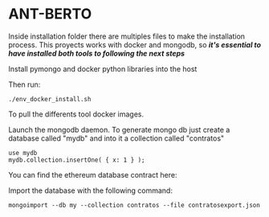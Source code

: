 # ANT-BERTO

Inside installation folder there are multiples files to make the installation process.
This proyects works with docker and mongodb, so **_it's essential to have installed both tools to following the next steps_**

Install pymongo and docker python libraries into the host

Then run:
```
./env_docker_install.sh 
```
To pull the differents tool docker images.

Launch the mongodb daemon. To generate mongo db just create a database called "mydb" and into it a collection called "contratos"
```
use mydb
mydb.collection.insertOne( { x: 1 } );
```

You can find the ethereum database contract here: 

Import the database with the following command:
```
mongoimport --db my --collection contratos --file contratosexport.json
```
